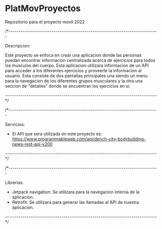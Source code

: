 # PlatMovProyectos
Repositorio  para el proyecto movil 2022


/*-----------------------------------------------------------------------------

Descripcion: 

Este proyecto se enfoca en crear una aplicacion donde las personas puedan 
encontrar informacion centralizada acerca de ejercicios para todos los musculos 
del cuerpo. Esta aplicacion utilizara informacion de un API para acceder a los
diferentes ejercicios y proveerle la informacion al usuario. Esta consiste de 
dos pantallas principales una siendo un menu para la navegacion de los diferentes
grupos musculares y la otra una seccion de "detalles" donde se encuentran los 
ejercicios en si.

------------------------------------------------------------------------------*/


/*-----------------------------------------------------------------------------

Servicios: 

- El API que sera utilizada en este proyecto es: 
https://www.programmableweb.com/api/dench-city-bodybuilding-news-rest-api-v200


------------------------------------------------------------------------------*/


/*-----------------------------------------------------------------------------

Librerias: 

- Jetpack navigation: Se utilizara para la navegacion interna de la aplicacion.
- Retrofit: Se utilizara para generar las llamadas al API de nuestra aplicacion.

------------------------------------------------------------------------------*/
